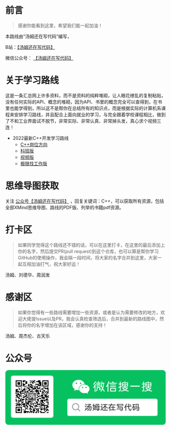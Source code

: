 # 前言

> 感谢你能看到这里，希望我们能一起加油！

本路线由“汤姆还在写代码”编写，

B站：[【汤姆还在写代码】](https://space.bilibili.com/165087084 )

微信公众号： [【汤姆还在写代码】](https://docs.qq.com/doc/DRnlJQ3hOZmttYkJk) 

# 关于学习路线

这是一条汇总网上许多资料，而不是资料的纯粹堆砌，让人眼花缭乱的复制粘贴，没有任何实际的API、概念的堆砌，因为API、书里的概念完全可以查得到，在书里也能学得到，所以这不是帮你在总结所有的知识点，而是根据实际的计算机系课程来安排学习路线，并且配合上面向就业的学习，与完全跟着学校课程相比，做到了不和工业界面试不脱节，非常实际、非常认真、非常掉头发，真心求个视频三连！

- 2022最新C++开发学习路线
  - [C++岗位方向](./c++/C++岗位方向暴力穷举法.md)
  - [科班版](./c++/2022_最新C++开发学习路线_科班版.md)
  - [视频版](./c++/2022_最新C++开发学习路线_视频版.md)
  - [极限找工作版](./c++/2022_最新C++开发学习路线_极限找工作版.md)


# 思维导图获取

关注 [公众号【汤姆还在写代码】](https://docs.qq.com/doc/DRnlJQ3hOZmttYkJk) ，回复关键词：C++，可以获取所有资源，包括全部XMind思维导图、路线的PDF版、列举的书籍pdf资源。

# 打卡区

> 如果同学觉得这个路线还不错的话，可以在这里打卡，在这里的最后添加上你的名字，然后提交PR(pull request)到这个仓库，也可以算是帮你学习GitHub的使用操作，我会隔一段时间，将大家的名字合并到这里，大家一起互相加油打气，祝大家好运！
>

汤姆、刘德华、周润发

# 感谢区

> 如果你觉得有一些路线需要增加一些资源，或者是认为需要修改的地方，欢迎大佬提Issue以及PR，我会认真检查筛选后，合并到最新的路线图中，然后将你的名字增加在该区域，感谢你的支持！

汤姆、周杰伦、古天乐

# 公众号

![wx](res/wx.png)

